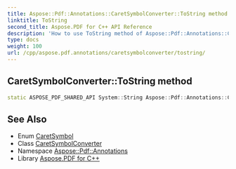 ```yaml
---
title: Aspose::Pdf::Annotations::CaretSymbolConverter::ToString method
linktitle: ToString
second_title: Aspose.PDF for C++ API Reference
description: 'How to use ToString method of Aspose::Pdf::Annotations::CaretSymbolConverter class in C++.'
type: docs
weight: 100
url: /cpp/aspose.pdf.annotations/caretsymbolconverter/tostring/
---
```

## CaretSymbolConverter::ToString method




```cpp
static ASPOSE_PDF_SHARED_API System::String Aspose::Pdf::Annotations::CaretSymbolConverter::ToString(CaretSymbol value)
```

## See Also

* Enum [CaretSymbol](../../caretsymbol/)
* Class [CaretSymbolConverter](../)
* Namespace [Aspose::Pdf::Annotations](../../)
* Library [Aspose.PDF for C++](../../../)
